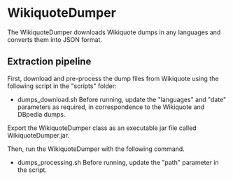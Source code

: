 # WikiquoteDumper
The WikiquoteDumper downloads Wikiquote dumps in any languages and converts them into JSON format.

## Extraction pipeline

First, download and pre-process the dump files from Wikiquote using the following script in the "scripts" folder:
- dumps_download.sh
Before running, update the "languages" and "date" parameters as required, in correspondence to the Wikiquote and DBpedia dumps.

Export the WikiquoteDumper class as an executable jar file called WikiquoteDumper.jar.

Then, run the WikiquoteDumper with the following command.
- dumps_processing.sh
Before running, update the "path" parameter in the script.